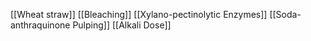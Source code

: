 [[Wheat straw]]
[[Bleaching]]
[[Xylano-pectinolytic Enzymes]]
[[Soda-anthraquinone Pulping]]
[[Alkali Dose]]
